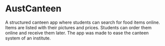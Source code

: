 # AustCanteen
A structured canteen app where students can search for food items online.
Items are listed with their pictures and prices. Students can order them online
and receive them later. The app was made to ease the canteen system of an institute.
